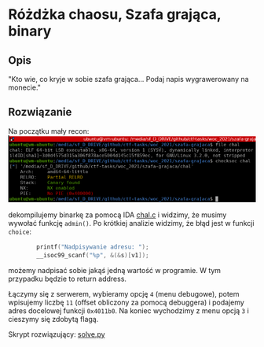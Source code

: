 # Różdżka chaosu, Szafa grająca, binary

## Opis
"Kto wie, co kryje w sobie szafa grająca... Podaj napis wygrawerowany na monecie."

## Rozwiązanie

Na początku mały recon:
![recon](./img/recon.png)

dekompilujemy binarkę za pomocą IDA [chal.c](./chal.c) i widzimy, że musimy wywołać funkcję `admin()`. Po krótkiej analizie widzimy, że błąd jest w funkcji `choice`:
```c
        printf("Nadpisywanie adresu: ");
        __isoc99_scanf("%p", &(&s)[v1]);
```

możemy nadpisać sobie jakąś jedną wartość w programie. W tym przypadku będzie to return address.

Łączymy się z serwerem, wybieramy opcję `4` (menu debugowe), potem wpisujemy liczbę `11` (offset obliczony za pomocą debuggera) i podajemy adres docelowej funkcji `0x4011b0`. Na koniec wychodzimy z menu opcją `3` i cieszymy się zdobytą flagą.

Skrypt rozwiązujący: [solve.py](./solve.py)
